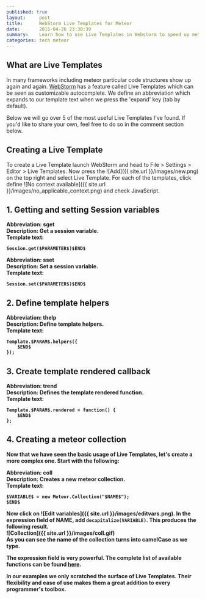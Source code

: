 ```yaml
---
published: true
layout:     post
title:      WebStorm Live Templates for Meteor
date:       2015-04-26 23:30:39
summary:    Learn how to use Live Templates in Webstorm to speed up meteor development.
categories: tech meteor
---
```

## What are Live Templates
 
In many frameworks including meteor particular code structures show up again and again. [WebStorm](https://www.jetbrains.com/webstorm/) has a feature called Live Templates which can be seen as customizable autocomplete. We define an abbreviation which expands to our template text when we press the 'expand' key (tab by default).
 
Below we will go over 5 of the most useful Live Templates I've found. If you'd like to share your own, feel free to do so in the comment section below.
 
## Creating a Live Template
To create a Live Template launch WebStorm and head to File > Settings > Editor > Live Templates. Now press the ![Add]({{ site.url }}/images/new.png) on the top right and select Live Template. For each of the templates, click define ![No context available]({{ site.url }}/images/no_applicable_context.png) and check JavaScript.
 
## 1. Getting and setting Session variables
<b>Abbreviation: sget<br/>
<b>Description: Get a session variable.<br/>
<b>Template text:<br/>
```
Session.get($PARAMETER$)$END$
```

<b>Abbreviation:<b/> sset<br/>
<b>Description:<b/> Set a session variable.<br/>
<b>Template text:<b/>
```
Session.set($PARAMETER$)$END$
```
 
## 2. Define template helpers
<b>Abbreviation:<b/> thelp<br/>
<b>Description:<b/> Define template helpers.<br/>
<b>Template text:<b/>
```
Template.$PARAM$.helpers({
    $END$
});
```
 
## 3. Create template rendered callback
<b>Abbreviation:<b/> trend<br/>
<b>Description:<b/> Defines the template rendered function.<br/>
<b>Template text:<b/>
```
Template.$PARAM$.rendered = function() {
    $END$
};
```

## 4. Creating a meteor collection
Now that we have seen the basic usage of Live Templates, let's create a more complex one. Start with the following:<br/>

<b>Abbreviation:<b/> coll<br/>
<b>Description<b/>: Creates a new meteor collection.<br/>
<b>Template text:<b/>
```
$VARIABLE$ = new Meteor.Collection("$NAME$");
$END$
```

Now click on ![Edit variables]({{ site.url }}/images/editvars.png). In the expression field of NAME, add `decapitalize(VARIABLE)`. This produces the following result.<br/>
![Collection]({{ site.url }}/images/coll.gif)<br/>
As you can see the name of the collection turns into camelCase as we type.

The expression field is very powerful. The complete list of available functions can be found [here](https://www.jetbrains.com/webstorm/help/live-templates-2.html#d373781e466).

In our examples we only scratched the surface of Live Templates. Their flexibility and ease of use makes them a great addition to every programmer's toolbox.
